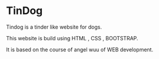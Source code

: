 # TinDog
Tindog is a tinder like website for dogs.

This website is build using HTML , CSS , BOOTSTRAP.

It is based on the course of angel wuu of WEB development.

